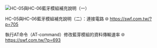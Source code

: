![HC-05與HC-06藍牙模組補充說明（一）](https://swf.com.tw/?p=693)

HC-05與HC-06藍牙模組補充說明（二）：連接電路
🌐 https://swf.com.tw/?p=705

執行AT命令（AT-command）修改藍芽模組的資料傳輸速率
🌐 https://swf.com.tw/?p=693
